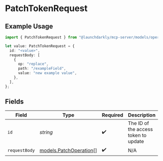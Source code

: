# PatchTokenRequest

## Example Usage

```typescript
import { PatchTokenRequest } from "@launchdarkly/mcp-server/models/operations";

let value: PatchTokenRequest = {
  id: "<value>",
  requestBody: [
    {
      op: "replace",
      path: "/exampleField",
      value: "new example value",
    },
  ],
};
```

## Fields

| Field                                                     | Type                                                      | Required                                                  | Description                                               |
| --------------------------------------------------------- | --------------------------------------------------------- | --------------------------------------------------------- | --------------------------------------------------------- |
| `id`                                                      | *string*                                                  | :heavy_check_mark:                                        | The ID of the access token to update                      |
| `requestBody`                                             | [models.PatchOperation](../../models/patchoperation.md)[] | :heavy_check_mark:                                        | N/A                                                       |